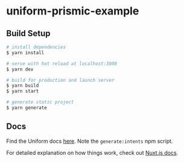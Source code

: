 # uniform-prismic-example

## Build Setup

```bash
# install dependencies
$ yarn install

# serve with hot reload at localhost:3000
$ yarn dev

# build for production and launch server
$ yarn build
$ yarn start

# generate static project
$ yarn generate
```

## Docs

Find the Uniform docs [here](https://docs.uniform.app/optimize/dev).
Note the `generate:intents` npm script.

For detailed explanation on how things work, check out [Nuxt.js docs](https://nuxtjs.org).
